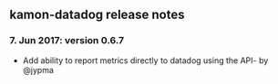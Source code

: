 kamon-datadog release notes
------------------------

### 7. Jun 2017: version 0.6.7

- Add ability to report metrics directly to datadog using the API- by @jypma
